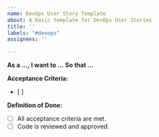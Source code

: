 ```yaml
---
name: DevOps User Story Template
about: A basic template for DevOps User Stories
title: ''
labels: "#devops"
assignees: ''

---
```


**As a ...,**
**I want to ...**
**So that ...**

**Acceptance Criteria:**
- [ ]

**Definition of Done:**
- [ ] All acceptance criteria are met.
- [ ] Code is reviewed and approved.
